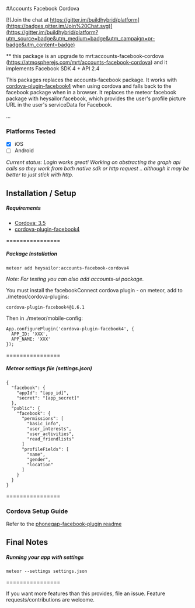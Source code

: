 #Accounts Facebook Cordova

[![Join the chat at https://gitter.im/buildhybrid/platform](https://badges.gitter.im/Join%20Chat.svg)](https://gitter.im/buildhybrid/platform?utm_source=badge&utm_medium=badge&utm_campaign=pr-badge&utm_content=badge)

** this package is an upgrade to mrt:accounts-facebook-cordova (https://atmospherejs.com/mrt/accounts-facebook-cordova) and it implements Facebook SDK 4 + API 2.4

This packages replaces the accounts-facebook package. It works with [cordova-plugin-facebook4](https://github.com/jeduan/cordova-plugin-facebook4.git) when using cordova and falls back to the facebook package when in a browser. It replaces the meteor facebook package with heysailor:facebook, which provides the user's profile picture URL in the user's serviceData for Facebook.

...

### Platforms Tested
* [x] iOS
* [ ] Android

*Current status: Login works great! Working on abstracting the graph api calls so they work from both native sdk or http request .. although it may be better to just stick with http.*

## Installation / Setup

##### Requirements
* [Cordova: 3.5](http://cordova.apache.org/)
* [cordova-plugin-facebook4](https://github.com/jeduan/cordova-plugin-facebook4)

================

##### Package Installation
````
meteor add heysailor:accounts-facebook-cordova4
````
*Note: For testing you can also add accounts-ui package.*

You must install the facebookConnect cordova plugin - on meteor, add to ./meteor/cordova-plugins:
````
cordova-plugin-facebook4@1.6.1
````

Then in ./meteor/mobile-config:
````
App.configurePlugin('cordova-plugin-facebook4', {
  APP_ID: 'XXX',
  APP_NAME: 'XXX'
});
````


================

##### Meteor settings file (settings.json)
````
{
  "facebook": {
    "appId": "[app_id]",
    "secret": "[app_secret]"
  },
  "public": {
    "facebook": {
      "permissions": [
        "basic_info",
        "user_interests",
        "user_activities",
        "read_friendlists"
      ]   
      "profileFields": [
        "name",
        "gender",
        "location"
      ]   
    }
  }
}
````
================

### Cordova Setup Guide
Refer to the [phonegap-facebook-plugin readme](https://github.com/phonegap/phonegap-facebook-plugin)

## Final Notes

##### Running your app with settings
````
meteor --settings settings.json
````
================

If you want more features than this provides, file an issue. Feature requests/contributions are welcome.

